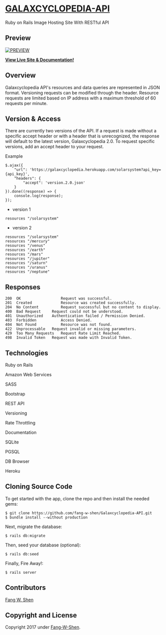 # [GALAXCYCLOPEDIA-API](https://galaxcyclopedia.herokuapp.com/)
Ruby on Rails Image Hosting Site With RESTful API

## Preview

[![PREVIEW](https://github.com/fang-w-shen/Galaxcyclopedia-API/blob/master/app/assets/images/preview.png)](https://galaxcyclopedia.herokuapp.com/)

**[View Live Site & Documentation!](https://galaxcyclopedia.herokuapp.com/)**

## Overview
Galaxcyclopedia API's resources and data queries are represented in JSON format.
Versioning requests can be modified through the header.
Resource requests are limited based on IP address with a maximum threshold of 60 requests per minute.




## Version & Access

There are currently two versions of the API. If a request is made without a specific accept header or with a header that is unrecognized, the response will default to the latest version, Galaxcyclopedia 2.0. To request specific versions, add an accept header to your request.


Example
```
$.ajax({
    "url": 'https://galaxcyclopedia.herokuapp.com/solarsystem?api_key={api_key}',
    "headers": {
        "accept": 'version.2.0.json'
    }
}).done((response) => {
    console.log(response);
});
```
 * version 1
```
resources "/solarsystem"

```
 * version 2
```
resources "/solarsystem"
resources "/mercury"
resources "/venus"
resources "/earth"
resources "/mars"
resources "/jupiter"
resources "/saturn"
resources "/uranus"
resources "/neptune"

```

## Responses
```
200  OK	                 Request was successful.
201  Created	         Resource was created successfully.
204  No Content	         Request successful but no content to display.
400  Bad Request	 Request could not be understood.
401  Unauthorized	 Authentication failed / Permission Denied.
403  Forbidden	         Access Denied.
404  Not Found	         Resource was not found.
422  Unprocessable	 Request invalid or missing parameters.
429  Too Many Requests	 Request Rate Limit Reached.
498  Invalid Token	 Request was made with Invalid Token.
```

## Technologies

Ruby on Rails

Amazon Web Services

SASS

Bootstrap

REST API

Versioning

Rate Throttling

Documentation

SQLite

PGSQL

DB Browser

Heroku

## Cloning Source Code

To get started with the app, clone the repo and then install the needed gems:

```
$ git clone https://github.com/fang-w-shen/Galaxcyclopedia-API.git
$ bundle install --without production
```

Next, migrate the database:

```
$ rails db:migrate
```
Then, seed your database (optional):

```
$ rails db:seed
```
Finally, Fire Away!:

```
$ rails server
```

## Contributors

[Fang W. Shen](https://github.com/fang-w-shen)


## Copyright and License
Copyright 2017 under [Fang-W-Shen](https://github.com/fang-w-shen).
